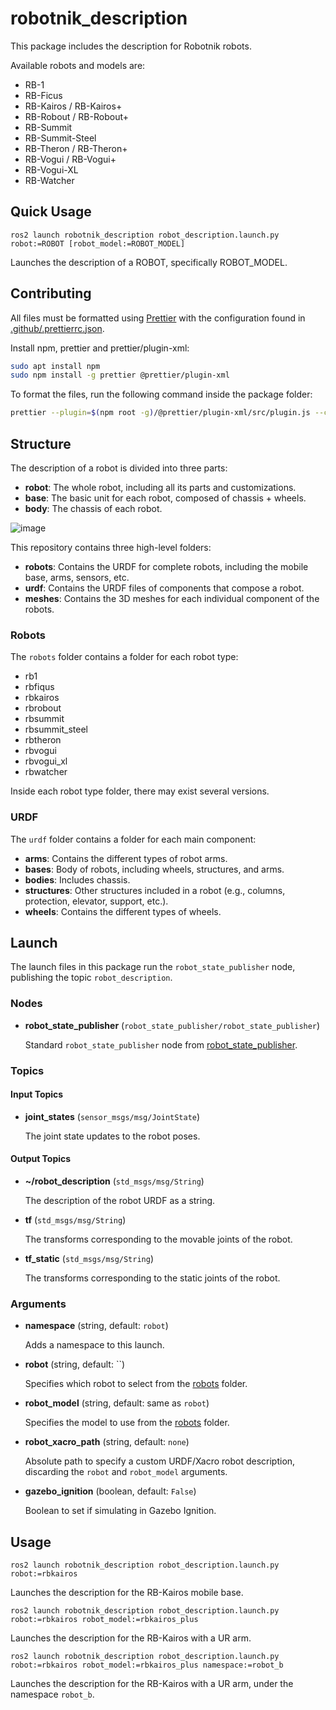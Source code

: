 # robotnik_description

This package includes the description for Robotnik robots.

Available robots and models are:
 - RB-1
 - RB-Ficus
 - RB-Kairos / RB-Kairos+
 - RB-Robout / RB-Robout+
 - RB-Summit
 - RB-Summit-Steel
 - RB-Theron / RB-Theron+
 - RB-Vogui / RB-Vogui+
 - RB-Vogui-XL
 - RB-Watcher


## Quick Usage

```
ros2 launch robotnik_description robot_description.launch.py robot:=ROBOT [robot_model:=ROBOT_MODEL]
```

Launches the description of a ROBOT, specifically ROBOT_MODEL.

## Contributing

All files must be formatted using [Prettier](https://prettier.io/) with the configuration found in [.github/.prettierrc.json](.github/.prettierrc.json).

Install npm, prettier and prettier/plugin-xml:

```bash
sudo apt install npm
sudo npm install -g prettier @prettier/plugin-xml
```

To format the files, run the following command inside the package folder:

```bash
prettier --plugin=$(npm root -g)/@prettier/plugin-xml/src/plugin.js --config .github/.prettierrc.json --write "urdf/**/*.{xml,xacro,urdf}"
```

## Structure

The description of a robot is divided into three parts:

- **robot**: The whole robot, including all its parts and customizations.
- **base**: The basic unit for each robot, composed of chassis + wheels.
- **body**: The chassis of each robot.

![image](/img/robot_urdf.png)

This repository contains three high-level folders:

- **robots**: Contains the URDF for complete robots, including the mobile base, arms, sensors, etc.
- **urdf**: Contains the URDF files of components that compose a robot.
- **meshes**: Contains the 3D meshes for each individual component of the robots.

### Robots

The `robots` folder contains a folder for each robot type:

 - rb1
 - rbfiqus
 - rbkairos
 - rbrobout
 - rbsummit
 - rbsummit_steel
 - rbtheron
 - rbvogui
 - rbvogui_xl
 - rbwatcher

Inside each robot type folder, there may exist several versions.

### URDF

The `urdf` folder contains a folder for each main component:

- **arms**: Contains the different types of robot arms.
- **bases**: Body of robots, including wheels, structures, and arms.
- **bodies**: Includes chassis.
- **structures**: Other structures included in a robot (e.g., columns, protection, elevator, support, etc.).
- **wheels**: Contains the different types of wheels.

## Launch

The launch files in this package run the `robot_state_publisher` node, publishing the topic `robot_description`.

### Nodes

- **robot_state_publisher** (`robot_state_publisher/robot_state_publisher`)

  Standard `robot_state_publisher` node from [robot_state_publisher](https://github.com/ros/robot_state_publisher).

### Topics

#### Input Topics

- **joint_states** (`sensor_msgs/msg/JointState`)

  The joint state updates to the robot poses.

#### Output Topics

- **~/robot_description** (`std_msgs/msg/String`)

  The description of the robot URDF as a string.

- **tf** (`std_msgs/msg/String`)

  The transforms corresponding to the movable joints of the robot.

- **tf_static** (`std_msgs/msg/String`)

  The transforms corresponding to the static joints of the robot.

### Arguments

- **namespace** (string, default: `robot`)

  Adds a namespace to this launch.

- **robot** (string, default: ``)

  Specifies which robot to select from the [robots](#robots) folder.

- **robot_model** (string, default: same as `robot`)

  Specifies the model to use from the [robots](#robots) folder.

- **robot_xacro_path** (string, default: `none`)

  Absolute path to specify a custom URDF/Xacro robot description, discarding the `robot` and `robot_model` arguments.

- **gazebo_ignition** (boolean, default: `False`)

  Boolean to set if simulating in Gazebo Ignition.

## Usage

```
ros2 launch robotnik_description robot_description.launch.py robot:=rbkairos
```

Launches the description for the RB-Kairos mobile base.

```
ros2 launch robotnik_description robot_description.launch.py robot:=rbkairos robot_model:=rbkairos_plus
```

Launches the description for the RB-Kairos with a UR arm.

```
ros2 launch robotnik_description robot_description.launch.py robot:=rbkairos robot_model:=rbkairos_plus namespace:=robot_b
```

Launches the description for the RB-Kairos with a UR arm, under the namespace `robot_b`.
